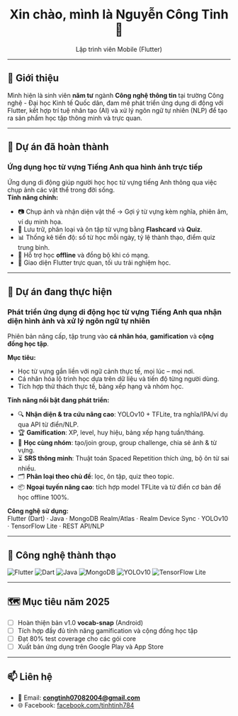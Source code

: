 <h1 align="center">Xin chào, mình là Nguyễn Công Tỉnh 👋</h1>

<p align="center">
Lập trình viên Mobile (Flutter)
</p>

---

## 🚀 Giới thiệu
Mình hiện là sinh viên **năm tư** ngành **Công nghệ thông tin** tại trường Công nghệ - Đại học Kinh tế Quốc dân, đam mê phát triển ứng dụng di động với Flutter, kết hợp trí tuệ nhân tạo (AI) và xử lý ngôn ngữ tự nhiên (NLP) để tạo ra sản phẩm học tập thông minh và trực quan.

---

## 📂 Dự án đã hoàn thành
### **Ứng dụng học từ vựng Tiếng Anh qua hình ảnh trực tiếp**
Ứng dụng di động giúp người học học từ vựng tiếng Anh thông qua việc chụp ảnh các vật thể trong đời sống.  
**Tính năng chính:**
- 📷 Chụp ảnh và nhận diện vật thể → Gợi ý từ vựng kèm nghĩa, phiên âm, ví dụ minh họa.
- 💾 Lưu trữ, phân loại và ôn tập từ vựng bằng **Flashcard** và **Quiz**.
- 📊 Thống kê tiến độ: số từ học mỗi ngày, tỷ lệ thành thạo, điểm quiz trung bình.
- 🔄 Hỗ trợ học **offline** và đồng bộ khi có mạng.
- 🎨 Giao diện Flutter trực quan, tối ưu trải nghiệm học.

---

## 🚧 Dự án đang thực hiện
### **Phát triển ứng dụng di động học từ vựng Tiếng Anh qua nhận diện hình ảnh và xử lý ngôn ngữ tự nhiên**
Phiên bản nâng cấp, tập trung vào **cá nhân hóa**, **gamification** và **cộng đồng học tập**.

**Mục tiêu:**
- Học từ vựng gắn liền với ngữ cảnh thực tế, mọi lúc – mọi nơi.
- Cá nhân hóa lộ trình học dựa trên dữ liệu và tiến độ từng người dùng.
- Tích hợp thử thách thực tế, bảng xếp hạng và nhóm học.

**Tính năng nổi bật đang phát triển:**
- 🔍 **Nhận diện & tra cứu nâng cao**: YOLOv10 + TFLite, tra nghĩa/IPA/ví dụ qua API từ điển/NLP.
- 🏆 **Gamification**: XP, level, huy hiệu, bảng xếp hạng tuần/tháng.
- 👥 **Học cùng nhóm**: tạo/join group, group challenge, chia sẻ ảnh & từ vựng.
- ⏳ **SRS thông minh**: Thuật toán Spaced Repetition thích ứng, bộ ôn từ sai nhiều.
- 🗂 **Phân loại theo chủ đề**: lọc, ôn tập, quiz theo topic.
- 📦 **Ngoại tuyến nâng cao**: tích hợp model TFLite và từ điển cơ bản để học offline 100%.

**Công nghệ sử dụng:**  
Flutter (Dart) · Java · MongoDB Realm/Atlas · Realm Device Sync · YOLOv10 · TensorFlow Lite · REST API/NLP

---

## 🧰 Công nghệ thành thạo
![Flutter](https://img.shields.io/badge/Flutter-02569B?logo=flutter&logoColor=white)
![Dart](https://img.shields.io/badge/Dart-0175C2?logo=dart&logoColor=white)
![Java](https://img.shields.io/badge/Java-ED8B00?logo=java&logoColor=white)
![MongoDB](https://img.shields.io/badge/MongoDB-4EA94B?logo=mongodb&logoColor=white)
![YOLOv10](https://img.shields.io/badge/YOLOv10-black?logo=opencv&logoColor=white)
![TensorFlow Lite](https://img.shields.io/badge/TensorFlow_Lite-FF6F00?logo=tensorflow&logoColor=white)

---

## 🗺️ Mục tiêu năm 2025
- [ ] Hoàn thiện bản v1.0 **vocab-snap** (Android)
- [ ] Tích hợp đầy đủ tính năng gamification và cộng đồng học tập
- [ ] Đạt 80% test coverage cho các gói core
- [ ] Xuất bản ứng dụng trên Google Play và App Store

---

## 📫 Liên hệ
- 📧 Email: **[congtinh07082004@gmail.com](mailto:congtinh07082004@gmail.com)**
- 🌐 Facebook: [facebook.com/tinhtinh784](https://www.facebook.com/tinhtinh784/)

